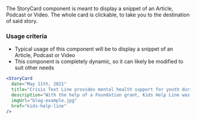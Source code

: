 The StoryCard component is meant to display a snippet of an Article, Podcast or Video. The whole card is clickable, to take you to the destination of said story.

### Usage criteria

- Typical usage of this component will be to display a snippet of an Article, Podcast or Video
- This component is completely dynamic, so it can likely be modified to suit other needs

```jsx
<StoryCard
  date="May 11th, 2021"
  title="Crisis Text Line provides mental health support for youth during lockdown"
  description="With the help of a Foundation grant, Kids Help Line was able to expand its mental health resources to include a Crisis Text Line in greater Edmonton."
  imgUrl="blog-example.jpg"
  href="kids-help-line"
/>
```
